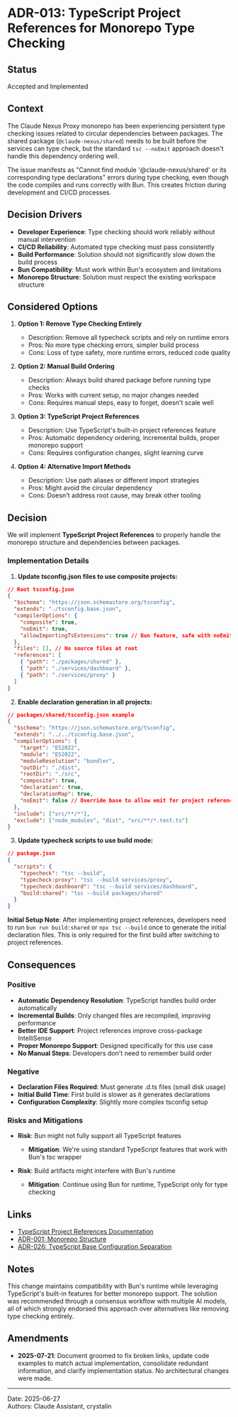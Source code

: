 # ADR-013: TypeScript Project References for Monorepo Type Checking

## Status

Accepted and Implemented

## Context

The Claude Nexus Proxy monorepo has been experiencing persistent type checking issues related to circular dependencies between packages. The shared package (`@claude-nexus/shared`) needs to be built before the services can type check, but the standard `tsc --noEmit` approach doesn't handle this dependency ordering well.

The issue manifests as "Cannot find module '@claude-nexus/shared' or its corresponding type declarations" errors during type checking, even though the code compiles and runs correctly with Bun. This creates friction during development and CI/CD processes.

## Decision Drivers

- **Developer Experience**: Type checking should work reliably without manual intervention
- **CI/CD Reliability**: Automated type checking must pass consistently
- **Build Performance**: Solution should not significantly slow down the build process
- **Bun Compatibility**: Must work within Bun's ecosystem and limitations
- **Monorepo Structure**: Solution must respect the existing workspace structure

## Considered Options

1. **Option 1: Remove Type Checking Entirely**
   - Description: Remove all typecheck scripts and rely on runtime errors
   - Pros: No more type checking errors, simpler build process
   - Cons: Loss of type safety, more runtime errors, reduced code quality

2. **Option 2: Manual Build Ordering**
   - Description: Always build shared package before running type checks
   - Pros: Works with current setup, no major changes needed
   - Cons: Requires manual steps, easy to forget, doesn't scale well

3. **Option 3: TypeScript Project References**
   - Description: Use TypeScript's built-in project references feature
   - Pros: Automatic dependency ordering, incremental builds, proper monorepo support
   - Cons: Requires configuration changes, slight learning curve

4. **Option 4: Alternative Import Methods**
   - Description: Use path aliases or different import strategies
   - Pros: Might avoid the circular dependency
   - Cons: Doesn't address root cause, may break other tooling

## Decision

We will implement **TypeScript Project References** to properly handle the monorepo structure and dependencies between packages.

### Implementation Details

1. **Update tsconfig.json files to use composite projects:**

```json
// Root tsconfig.json
{
  "$schema": "https://json.schemastore.org/tsconfig",
  "extends": "./tsconfig.base.json",
  "compilerOptions": {
    "composite": true,
    "noEmit": true,
    "allowImportingTsExtensions": true // Bun feature, safe with noEmit
  },
  "files": [], // No source files at root
  "references": [
    { "path": "./packages/shared" },
    { "path": "./services/dashboard" },
    { "path": "./services/proxy" }
  ]
}
```

2. **Enable declaration generation in all projects:**

```json
// packages/shared/tsconfig.json example
{
  "$schema": "https://json.schemastore.org/tsconfig",
  "extends": "../../tsconfig.base.json",
  "compilerOptions": {
    "target": "ES2022",
    "module": "ES2022",
    "moduleResolution": "bundler",
    "outDir": "./dist",
    "rootDir": "./src",
    "composite": true,
    "declaration": true,
    "declarationMap": true,
    "noEmit": false // Override base to allow emit for project references
  },
  "include": ["src/**/*"],
  "exclude": ["node_modules", "dist", "src/**/*.test.ts"]
}
```

3. **Update typecheck scripts to use build mode:**

```json
// package.json
{
  "scripts": {
    "typecheck": "tsc --build",
    "typecheck:proxy": "tsc --build services/proxy",
    "typecheck:dashboard": "tsc --build services/dashboard",
    "build:shared": "tsc --build packages/shared"
  }
}
```

**Initial Setup Note**: After implementing project references, developers need to run `bun run build:shared` or `npx tsc --build` once to generate the initial declaration files. This is only required for the first build after switching to project references.

## Consequences

### Positive

- **Automatic Dependency Resolution**: TypeScript handles build order automatically
- **Incremental Builds**: Only changed files are recompiled, improving performance
- **Better IDE Support**: Project references improve cross-package IntelliSense
- **Proper Monorepo Support**: Designed specifically for this use case
- **No Manual Steps**: Developers don't need to remember build order

### Negative

- **Declaration Files Required**: Must generate .d.ts files (small disk usage)
- **Initial Build Time**: First build is slower as it generates declarations
- **Configuration Complexity**: Slightly more complex tsconfig setup

### Risks and Mitigations

- **Risk**: Bun might not fully support all TypeScript features
  - **Mitigation**: We're using standard TypeScript features that work with Bun's tsc wrapper

- **Risk**: Build artifacts might interfere with Bun's runtime
  - **Mitigation**: Continue using Bun for runtime, TypeScript only for type checking

## Links

- [TypeScript Project References Documentation](https://www.typescriptlang.org/docs/handbook/project-references.html)
- [ADR-001: Monorepo Structure](./adr-001-monorepo-structure.md)
- [ADR-026: TypeScript Base Configuration Separation](./adr-026-tsconfig-base-separation.md)

## Notes

This change maintains compatibility with Bun's runtime while leveraging TypeScript's built-in features for better monorepo support. The solution was recommended through a consensus workflow with multiple AI models, all of which strongly endorsed this approach over alternatives like removing type checking entirely.

## Amendments

- **2025-07-21**: Document groomed to fix broken links, update code examples to match actual implementation, consolidate redundant information, and clarify implementation status. No architectural changes were made.

---

Date: 2025-06-27  
Authors: Claude Assistant, crystalin
